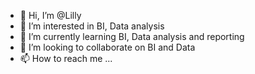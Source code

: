 - 👋 Hi, I’m @Lilly
- 👀 I’m interested in BI, Data analysis
- 🌱 I’m currently learning BI, Data analysis and reporting
- 💞️ I’m looking to collaborate on BI and Data
- 📫 How to reach me ...

<!---
chudiobeta/chudiobeta is a ✨ special ✨ repository because its `README.md` (this file) appears on your GitHub profile.
You can click the Preview link to take a look at your changes.
--->
